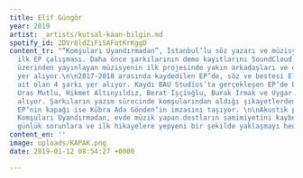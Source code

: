 ```yaml
---
title: Elif Güngör
year: 2019
artist: _artists/kutsal-kaan-bilgin.md
spotify_id: 2DVr8ldZiFi5AFotKrKggD
content_tr: "“Komşuları Uyandırmadan”, İstanbul’lu söz yazarı ve müzisyen Elif Güngör’ün
  ilk EP çalışması. Daha önce şarkılarının demo kayıtlarını SoundCloud ve YouTube
  üzerinden yayınlayan müzisyenin ilk projesinde yakın arkadaşları ve deneyimli müzisyenler
  yer alıyor.\n\n2017-2018 arasında kaydedilen EP’de, söz ve bestesi Elif Güngör’e
  ait olan 4 şarkı yer alıyor. Kaydı BAU Studios’ta gerçekleşen EP’de Elif Güngör,
  Uras Mutlu, Hikmet Altınyıldız, Berat İşçioğlu, Burak Irmak ve Uygar Çehreli yer
  alıyor. Şarkıların yazım sürecinde komşularından aldığı şikayetlerden adını alan
  EP’nin kapağı ise Kübra Ada Gönden’in imzasını taşıyor. \n\nAkustik pop/indie türündeki
  Komşuları Uyandırmadan, evde müzik yapan dostların samimiyetini kaybetmemeye çalışarak,
  günlük sorunlara ve ilk hikayelere yepyeni bir şekilde yaklaşmayı hedefliyor."
content_en: ''
image: uploads/KAPAK.png
date: 2019-01-12 08:54:27 +0000

---
```

